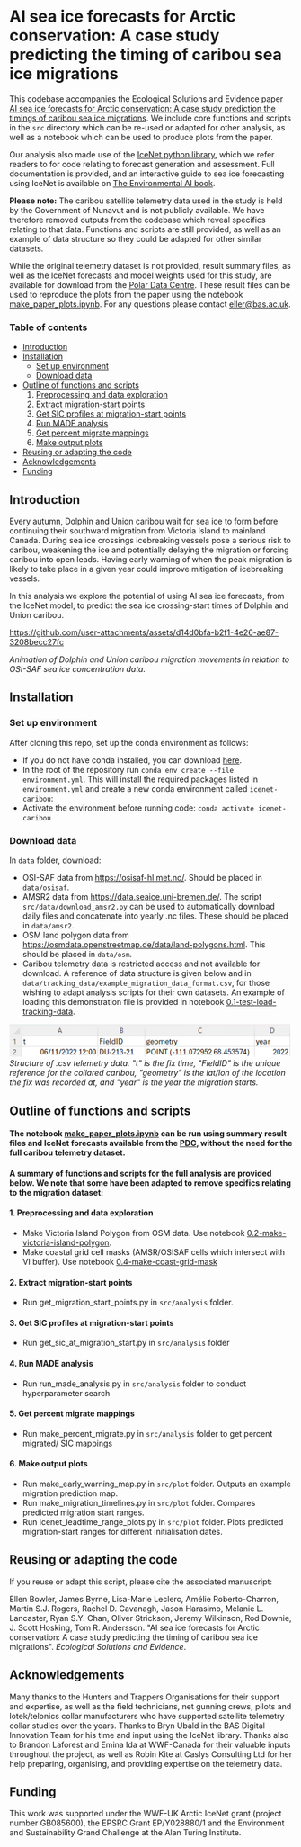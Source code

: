 # AI sea ice forecasts for Arctic conservation: A case study predicting the timing of caribou sea ice migrations
This codebase accompanies the Ecological Solutions and Evidence paper [AI sea ice forecasts for Arctic conservation: A case study prediction the timings of caribou sea ice migrations](link). We include core functions and scripts in the `src` directory which can be re-used or adapted for other analysis, as well as a notebook which can be used to produce plots from the paper.

Our analysis also made use of the [IceNet python library](https://github.com/icenet-ai/icenet), which we refer readers to for code relating to forecast generation and assessment. Full documentation is provided, and an interactive guide to sea ice forecasting using IceNet is available on [The Environmental AI book](https://acocac.github.io/environmental-ai-book/polar/modelling/polar-modelling-icenet.html).

**Please note:** The caribou satellite telemetry data used in the study is held by the Government of Nunavut and is not publicly available. We have therefore removed outputs from the codebase which reveal specifics relating to that data. Functions and scripts are still provided, as well as an example of data structure so they could be adapted for other similar datasets. 

While the original telemetry dataset is not provided, result summary files, as well as the IceNet forecasts and model weights used for this study, are available for download from the [Polar Data Centre](link). These result files can be used to reproduce the plots from the paper using the notebook [make_paper_plots.ipynb](make_paper_plots.ipynb). For any questions please contact eller@bas.ac.uk.


### Table of contents

<!-- TOC -->
* [Introduction](#introduction)
* [Installation](#installation)
    * [Set up environment](#setup)
    * [Download data](#download)
* [Outline of functions and scripts](#outline)
    1. [Preprocessing and data exploration](#preprocessing)
    2. [Extract migration-start points](#migration-start)
    3. [Get SIC profiles at migration-start points](#sic-profiles)
    4. [Run MADE analysis](#made-analysis)
    5. [Get percent migrate mappings](#percent-migrate)
    6. [Make output plots](#output-plots)
* [Reusing or adapting the code](#reuse)
* [Acknowledgements](#acknowledgements)
* [Funding](#funding)
<!-- TOC -->

## Introduction <a name="introduction"></a>
Every autumn, Dolphin and Union caribou wait for sea ice to form before continuing their southward migration from Victoria Island to mainland Canada. During sea ice crossings icebreaking vessels pose a serious risk to caribou, weakening the ice and potentially delaying the migration or forcing caribou into open leads. Having early warning of when the peak migration is likely to take place in a given year could improve mitigation of icebreaking vessels.

In this analysis we explore the potential of using AI sea ice forecasts, from the IceNet model, to predict the sea ice crossing-start times of Dolphin and Union caribou.

https://github.com/user-attachments/assets/d14d0bfa-b2f1-4e26-ae87-3208becc27fc

*Animation of Dolphin and Union caribou migration movements in relation to OSI-SAF sea ice concentration data.*



## Installation <a name="installation"></a>
### Set up environment <a name="setup"></a>
After cloning this repo, set up the conda environment as follows:
* If you do not have conda installed, you can download [here](https://docs.conda.io/projects/conda/en/latest/user-guide/install/index.html). 
* In the root of the repository run `conda env create --file environment.yml`.
This will install the required packages listed in `environment.yml` and create a new conda environment called `icenet-caribou`: 
* Activate the environment before running code: `conda activate icenet-caribou`

### Download data <a name="download"></a>
In `data` folder, download:
* OSI-SAF data from https://osisaf-hl.met.no/. Should be placed in `data/osisaf`. 
* AMSR2 data from https://data.seaice.uni-bremen.de/. The script `src/data/download_amsr2.py` can be used to automatically download daily files and concatenate into yearly .nc files. These should be placed in `data/amsr2`. 
* OSM land polygon data from https://osmdata.openstreetmap.de/data/land-polygons.html. This should be placed in `data/osm`. 
* Caribou telemetry data is restricted access and not available for download. A reference of data structure is given below and in `data/tracking_data/example_migration_data_format.csv`, for those wishing to adapt analysis scripts for their own datasets. An example of loading this demonstration file is provided in notebook [0.1-test-load-tracking-data](notebooks/0.2-test-load-tracking-data.ipynb). 


<p align="left">
  <img src="./graphics/example_csv_image.png" alt="csv example" width="500">
  <br>
  <em>Structure of .csv telemetry data. "t" is the fix time, "FieldID" is the unique reference for the collared caribou, "geometry" is the lat/lon of the location the fix was recorded at, and "year" is the year the migration starts.</em>
</p>


## Outline of functions and scripts <a name="outline"></a>

#### The notebook [make_paper_plots.ipynb](make_paper_plots.ipynb) can be run using summary result files and IceNet forecasts available from the [PDC](link), without the need for the full caribou telemetry dataset. 

#### A summary of functions and scripts for the full analysis are provided below. We note that some have been adapted to remove specifics relating to the migration dataset:

#### 1. Preprocessing and data exploration <a name="preprocessing"></a>
* Make Victoria Island Polygon from OSM data. Use notebook [0.2-make-victoria-island-polygon](notebooks/0.2-make-victoria-island-polygon.ipynb). 
* Make coastal grid cell masks (AMSR/OSISAF cells which intersect with VI buffer). Use notebook [0.4-make-coast-grid-mask](notebooks/0.4-make-coast-grid-mask.ipynb)

#### 2. Extract migration-start points <a name="migration-start"></a>
* Run get_migration_start_points.py in `src/analysis` folder. 

#### 3. Get SIC profiles at migration-start points <a name="sic-profiles"></a>
* Run get_sic_at_migration_start.py in `src/analysis` folder

#### 4. Run MADE analysis <a name="made-analysis"></a>
* Run run_made_analysis.py in `src/analysis` folder to conduct hyperparameter search 

#### 5. Get percent migrate mappings <a name="percent-migrate"></a>
* Run make_percent_migrate.py in `src/analysis` folder to get percent migrated/ SIC mappings

#### 6. Make output plots <a name="output-plots"></a>
* Run make_early_warning_map.py in `src/plot` folder. Outputs an example migration prediction map.
* Run make_migration_timelines.py in `src/plot` folder. Compares predicted migration start ranges.
* Run icenet_leadtime_range_plots.py in `src/plot` folder. Plots predicted migration-start ranges for different initialisation dates. 


## Reusing or adapting the code <a name="reuse"></a>
If you reuse or adapt this script, please cite the associated manuscript:

Ellen Bowler, James Byrne, Lisa-Marie Leclerc, Amélie Roberto-Charron, Martin S.J. Rogers, Rachel D. Cavanagh, Jason Harasimo, Melanie L. Lancaster, Ryan S.Y. Chan, Oliver Strickson, Jeremy Wilkinson, Rod Downie, J. Scott Hosking, Tom R. Andersson. "AI sea ice forecasts for Arctic conservation: A case study predicting the timing of caribou sea ice migrations". *Ecological Solutions and Evidence*.

## Acknowledgements <a name="acknowledgements"></a>
Many thanks to the Hunters and Trappers Organisations for their support and expertise, as well as the field technicians, net gunning crews, pilots and lotek/telonics collar manufacturers who have supported satellite telemetry collar studies over the years. Thanks to Bryn Ubald in the BAS Digital Innovation Team for his time and input using the IceNet library. Thanks also to Brandon Laforest and Emina Ida at WWF-Canada for their valuable inputs throughout the project, as well as Robin Kite at Caslys Consulting Ltd for her help preparing, organising, and providing expertise on the telemetry data. 

## Funding <a name="funding"></a>
This work was supported under the WWF-UK Arctic IceNet grant (project number GB085600), the EPSRC Grant EP/Y028880/1 and the Environment and Sustainability Grand Challenge at the Alan Turing Institute. 
